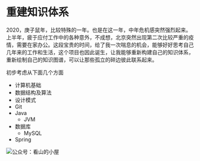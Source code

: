 # 重建知识体系

2020，庚子鼠年，比较特殊的一年。也是在这一年，中年危机感突然强烈起来。上半年，疲于应付工作中的各种意外，不成想，北京突然出现第二次比较严重的疫情，需要在家办公。这段宝贵的时间，给了我一次喘息的机会，能够好好思考自己几年来的工作和生活，这个项目也因此诞生，让我能够重新构建自己的知识体系，重新绘制自己的知识图谱，可以让那些孤立的碎边彼此联系起来。

初步考虑从下面几个方面

- 计算机基础
- 数据结构及算法
- 设计模式
- Git
- Java
  - JVM
- 数据库
  - MySQL
- Spring

![公众号：看山的小屋](http://static.howardliu.cn/about/kanshanshuo.png)
